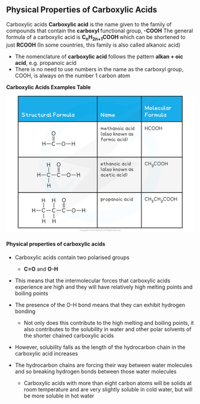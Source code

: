 Physical Properties of Carboxylic Acids
---------------------------------------

Carboxylic acids <b>Carboxylic acid</b> is the name given to the family of compounds that contain the <b>carboxyl </b>functional group,<b> -COOH</b> The general formula of a carboxylic acid is <b>C</b><sub><b>n</b></sub><b>H</b><sub><b>2n+1</b></sub><b>COOH </b>which can be shortened to just <b>RCOOH</b> (In some countries, this family is also called alkanoic acid)

* The nomenclature of <b>carboxylic acid</b> follows the pattern<b> alkan + oic acid</b>, e.g. propanoic acid
* There is no need to use numbers in the name as the carboxyl group, COOH, is always on the number 1 carbon atom

<b>Carboxylic Acids Examples Table</b>

![Carboxylic Acids Examples Table, downloadable AS & A Level Chemistry revision notes](7.3.1-Carboxylic-Acids-Examples-Table.png)

#### Physical properties of carboxylic acids

* Carboxylic acids contain two polarised groups

  + <b>C=O</b> and <b>O-H</b>
* This means that the intermolecular forces that carboxylic acids experience are high and they will have relatively high melting points and boiling points
* The presence of the O-H bond means that they can exhibit hydrogen bonding

  + Not only does this contribute to the high melting and boiling points, it also contributes to the solubility in water and other polar solvents of the shorter chained carboxylic acids
* However, solubility falls as the length of the hydrocarbon chain in the carboxylic acid increases
* The hydrocarbon chains are forcing their way between water molecules and so breaking hydrogen bonds between those water molecules

  + Carboxylic acids with more than eight carbon atoms will be solids at room temperature and are very slightly soluble in cold water, but will be more soluble in hot water